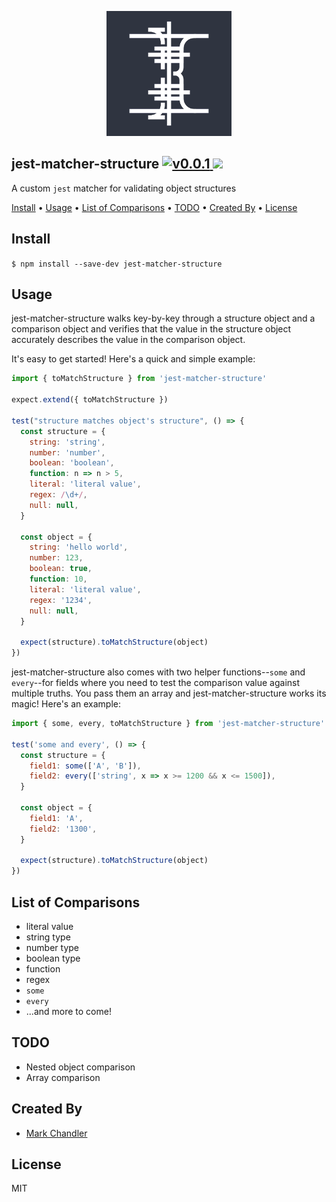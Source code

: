 <p align="center">
  <img width="200" src="./logo.png" alt="jest-matcher-structure">
</p>

<h2>
  jest-matcher-structure
  <a href="https://github.com/lionize/jest-matcher-structure/releases/tag/v0.0.1">
    <img src="https://img.shields.io/badge/version-0.0.1-green.svg?style=flat-square" alt="v0.0.1">
  </a>
  <a href="./LICENSE">
    <img src="https://img.shields.io/github/license/mashape/apistatus.svg?style=flat-square">
  </a>
</h2>

A custom `jest` matcher for validating object structures

<a href="#install">Install</a> •
<a href="#usage">Usage</a> •
<a href="#list-of-comparisons">List of Comparisons</a> •
<a href="#todo">TODO</a> •
<a href="#created-by">Created By</a> •
<a href="#license">License</a>

## Install

`$ npm install --save-dev jest-matcher-structure`

## Usage

jest-matcher-structure walks key-by-key through a structure object and a comparison object and verifies that the value in the structure object accurately describes the value in the comparison object.

It's easy to get started! Here's a quick and simple example:

```javascript
import { toMatchStructure } from 'jest-matcher-structure'

expect.extend({ toMatchStructure })

test("structure matches object's structure", () => {
  const structure = {
    string: 'string',
    number: 'number',
    boolean: 'boolean',
    function: n => n > 5,
    literal: 'literal value',
    regex: /\d+/,
    null: null,
  }

  const object = {
    string: 'hello world',
    number: 123,
    boolean: true,
    function: 10,
    literal: 'literal value',
    regex: '1234',
    null: null,
  }

  expect(structure).toMatchStructure(object)
})
```

jest-matcher-structure also comes with two helper functions--`some` and `every`--for fields where you need to test the comparison value against multiple truths. You pass them an array and jest-matcher-structure works its magic! Here's an example:

```javascript
import { some, every, toMatchStructure } from 'jest-matcher-structure'

test('some and every', () => {
  const structure = {
    field1: some(['A', 'B']),
    field2: every(['string', x => x >= 1200 && x <= 1500]),
  }

  const object = {
    field1: 'A',
    field2: '1300',
  }

  expect(structure).toMatchStructure(object)
})
```

## List of Comparisons

* literal value
* string type
* number type
* boolean type
* function
* regex
* `some`
* `every`
* ...and more to come!

## TODO

* Nested object comparison
* Array comparison

## Created By

* [Mark Chandler](http://github.com/lionize)

## License

MIT

